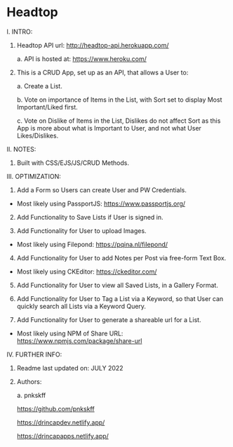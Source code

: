 # Headtop

I. INTRO:

  1. Headtop API url: http://headtop-api.herokuapp.com/
  
     a. API is hosted at: https://www.heroku.com/

  2. This is a CRUD App, set up as an API, that allows a User to:

     a. Create a List.

     b. Vote on importance of Items in the List, with Sort set to display Most Important/Liked first.

     c. Vote on Dislike of Items in the List, Dislikes do not affect Sort as this App is more about what is Important to User, and not what User Likes/Dislikes.

II. NOTES:

  1. Built with CSS/EJS/JS/CRUD Methods.

III. OPTIMIZATION:

  1. Add a Form so Users can create User and PW Credentials.
  
  - Most likely using PassportJS: https://www.passportjs.org/

  2. Add Functionality to Save Lists if User is signed in.
  
  3. Add Functionality for User to upload Images.
  
  - Most likely using Filepond: https://pqina.nl/filepond/
  
  4. Add Functionality for User to add Notes per Post via free-form Text Box.
  
  - Most likely using CKEditor: https://ckeditor.com/
  
  5. Add Functionality for User to view all Saved Lists, in a Gallery Format.
  
  6. Add Functionality for User to Tag a List via a Keyword, so that User can quickly search all Lists via a Keyword Query.
  
  7. Add Functionality for User to generate a shareable url for a List.
  
  - Most likely using NPM of Share URL: https://www.npmjs.com/package/share-url

IV. FURTHER INFO:

  1. Readme last updated on: JULY 2022

  2. Authors:

     a. pnkskff

     https://github.com/pnkskff

     https://drincapdev.netlify.app/

     https://drincapapps.netlify.app/
